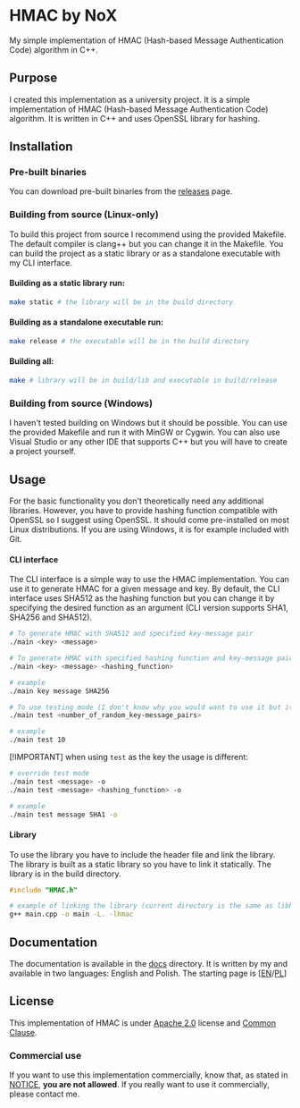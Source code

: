 # HMAC by NoX

My simple implementation of HMAC (Hash-based Message Authentication Code) algorithm in C++.

## Purpose

I created this implementation as a university project. It is a simple implementation of HMAC (Hash-based Message Authentication Code) algorithm. It is written in C++ and uses OpenSSL library for hashing.

## Installation

### Pre-built binaries

You can download pre-built binaries from the [releases](https://github.com/NN0X/HMAC/releases) page.

### Building from source (Linux-only)

To build this project from source I recommend using the provided Makefile. The default compiler is clang++ but you can change it in the Makefile. You can build the project as a static library or as a standalone executable with my CLI interface.

#### Building as a static library run:
```bash
make static # the library will be in the build directory
```
#### Building as a standalone executable run:
```bash
make release # the executable will be in the build directory
```
#### Building all:
```bash
make # library will be in build/lib and executable in build/release
```

### Building from source (Windows)

I haven't tested building on Windows but it should be possible. You can use the provided Makefile and run it with MinGW or Cygwin. You can also use Visual Studio or any other IDE that supports C++ but you will have to create a project yourself.

## Usage

For the basic functionality you don't theoretically need any additional libraries. However, you have to provide hashing function compatible with OpenSSL so I suggest using OpenSSL. It should come pre-installed on most Linux distributions. If you are using Windows, it is for example included with Git.

#### CLI interface

The CLI interface is a simple way to use the HMAC implementation. You can use it to generate HMAC for a given message and key. By default, the CLI interface uses SHA512 as the hashing function but you can change it by specifying the desired function as an argument (CLI version supports SHA1, SHA256 and SHA512).
```bash
# To generate HMAC with SHA512 and specified key-message pair
./main <key> <message>

# To generate HMAC with specified hashing function and key-message pair
./main <key> <message> <hashing_function>

# example
./main key message SHA256

# To use testing mode (I don't know why you would want to use it but it's there)
./main test <number_of_random_key-message_pairs>

# example
./main test 10
```

[!IMPORTANT] when using `test` as the key the usage is different:
```bash
# override test mode
./main test <message> -o
./main test <message> <hashing_function> -o

# example
./main test message SHA1 -o
```
#### Library

To use the library you have to include the header file and link the library. The library is built as a static library so you have to link it statically. The library is in the build directory.

```cpp
#include "HMAC.h"
```

```bash
# example of linking the library (current directory is the same as libhmac.a)
g++ main.cpp -o main -L. -lhmac
```

## Documentation

The documentation is available in the [docs](docs) directory. It is written by my and available in two languages: English and Polish. The starting page is [[EN](docs/ABOUT.md#en)/[PL](docs/ABOUT.md#pl)]

## License

This implementation of HMAC is under [Apache 2.0](LICENSE.md) license and [Common Clause](NOTICE.md).

### Commercial use

If you want to use this implementation commercially, know that, as stated in [NOTICE](NOTICE.md), **you are not allowed**. If you really want to use it commercially, please contact me.
